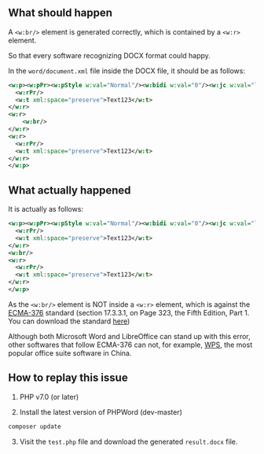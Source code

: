 ## What should happen

A `<w:br/>` element is generated correctly, which is contained by a `<w:r>` element.

So that every software recognizing DOCX format could happy.

In the `word/document.xml` file inside the DOCX file, it should be as follows:

```xml
<w:p><w:pPr><w:pStyle w:val="Normal"/><w:bidi w:val="0"/><w:jc w:val="left"/><w:rPr></w:rPr></w:pPr><w:r>
  <w:rPr/>
  <w:t xml:space="preserve">Text123</w:t>
</w:r>
<w:r>
    <w:br/>
</w:r>
<w:r>
  <w:rPr/>
  <w:t xml:space="preserve">Text123</w:t>
</w:r>
</w:p>
```



## What actually happened

It is actually as follows:

```xml
<w:p><w:pPr><w:pStyle w:val="Normal"/><w:bidi w:val="0"/><w:jc w:val="left"/><w:rPr></w:rPr></w:pPr><w:r>
  <w:rPr/>
  <w:t xml:space="preserve">Text123</w:t>
</w:r>
<w:br/>
<w:r>
  <w:rPr/>
  <w:t xml:space="preserve">Text123</w:t>
</w:r>
</w:p>
```

As the `<w:br/>` element is NOT inside a `<w:r>` element, which is against the [ECMA-376](https://www.ecma-international.org/publications/standards/Ecma-376.htm) standard (section 17.3.3.1, on Page 323, the Fifth Edition, Part 1. You can download the standard [here](https://www.ecma-international.org/publications/files/ECMA-ST/ECMA-376,%20Fifth%20Edition,%20Part%201%20-%20Fundamentals%20And%20Markup%20Language%20Reference.zip))

Although both Microsoft Word and LibreOffice can stand up with this error, other softwares that follow ECMA-376 can not, for example, [WPS](https://www.wps.com/), the most popular office suite software in China. 

## How to replay this issue

1. PHP v7.0 (or later)

2. Install the latest version of PHPWord (dev-master)

```bash
composer update
```

3. Visit the `test.php` file and download the generated `result.docx` file.